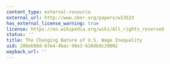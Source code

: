 ```yaml
---
content_type: external-resource
external_url: http://www.nber.org/papers/w13523
has_external_license_warning: true
license: https://en.wikipedia.org/wiki/All_rights_reserved
status: ''
title: The Changing Nature of U.S. Wage Inequality
uid: 286eb90d-67e4-4bac-98e3-616dbdc29002
wayback_url: ''
---
```

